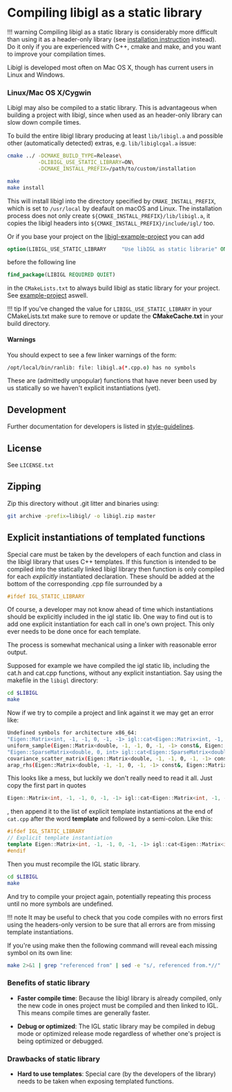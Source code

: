 <!-- Hide h3+ from toc  -->
<style>.md-nav--secondary .md-nav__list .md-nav__list { display: none }</style>

# Compiling libigl as a static library

!!! warning
    Compiling libigl as a static library is considerably more difficult
    than using it as a header-only library (see [installation instruction](https://libigl.github.io/#installation) instead). Do
    it only if you are experienced with C++, cmake and make, and you want to
    improve your compilation times.

Libigl is developed most often on Mac OS X, though has current users in Linux and Windows.

### Linux/Mac OS X/Cygwin

Libigl may also be compiled to a static library. This is advantageous when
building a project with libigl, since when used as an header-only library can
slow down compile times.

To build the entire libigl library producing at least `lib/libigl.a` and
possible other (automatically detected) extras, e.g. `lib/libiglcgal.a` issue:

```bash
cmake ../ -DCMAKE_BUILD_TYPE=Release\
          -DLIBIGL_USE_STATIC_LIBRARY=ON\
          -DCMAKE_INSTALL_PREFIX=/path/to/custom/installation
```
```bash
make
make install
```
This will install libigl into the directory specified by `CMAKE_INSTALL_PREFIX`, which is set to `/usr/local` by deafault on macOS and Linux.
The installation process does not only create `${CMAKE_INSTALL_PREFIX}/lib/libigl.a`, it copies the libigl headers into `${CMAKE_INSTALL_PREFIX}/include/igl/` too.

Or if you base your project on the [libigl-example-project](https://github.com/libigl/libigl-example-project)
you can add

```cmake
option(LIBIGL_USE_STATIC_LIBRARY     "Use libIGL as static librarie" ON)
```

before the following line

```cmake
find_package(LIBIGL REQUIRED QUIET)
```

in the `CMakeLists.txt` to always build libigl as static library for your project.
See [example-project](./example-project.md) aswell.

!!! tip
    If you've changed the value for `LIBIGL_USE_STATIC_LIBRARY` in your CMakeLists.txt make sure to remove or update the **CMakeCache.txt** in your build directory.

#### Warnings

You should expect to see a few linker warnings of the form:

```bash
/opt/local/bin/ranlib: file: libigl.a(*.cpp.o) has no symbols
```

These are (admittedly unpopular) functions that have never been used by us
statically so we haven't explicit instantiations (yet).


## Development
Further documentation for developers is listed in
[style-guidelines](./style-guidelines.md).

## License
See `LICENSE.txt`

## Zipping
Zip this directory without .git litter and binaries using:

```bash
git archive -prefix=libigl/ -o libigl.zip master
```

## Explicit instantiations of templated functions

Special care must be taken by the developers of each function and
class in the libigl library that uses C++ templates. If this function
is intended to be compiled into the statically linked libigl library
then function is only compiled for each *explicitly* instantiated
declaration. These should be added at the bottom of the corresponding
.cpp file surrounded by a

```cpp
#ifdef IGL_STATIC_LIBRARY
```

Of course, a developer may not know ahead of time which
instantiations should be explicitly included in the igl static lib.
One way to find out is to add one explicit instantiation for each
call in one's own project. This only ever needs to be done once for
each template.

The process is somewhat mechanical using a linker with reasonable error
output.

Supposed for example we have compiled the igl static lib, including the
cat.h and cat.cpp functions, without any explicit instantiation. Say
using the makefile in the `libigl` directory:

```bash
cd $LIBIGL
make
```

Now if we try to compile a project and link against it we may get
an error like:

```bash
Undefined symbols for architecture x86_64:
"Eigen::Matrix<int, -1, -1, 0, -1, -1> igl::cat<Eigen::Matrix<int, -1, -1, 0, -1, -1> >(int, Eigen::Matrix<int, -1, -1, 0, -1, -1> const&, Eigen::Matrix<int, -1, -1, 0, -1, -1> const&)", referenced from:
uniform_sample(Eigen::Matrix<double, -1, -1, 0, -1, -1> const&, Eigen::Matrix<int, -1, -1, 0, -1, -1> const&, int, double, Eigen::Matrix<double, -1, -1, 0, -1, -1>&)in Skinning.o
"Eigen::SparseMatrix<double, 0, int> igl::cat<Eigen::SparseMatrix<double, 0, int> >(int, Eigen::SparseMatrix<double, 0, int> const&, Eigen::SparseMatrix<double, 0, int> const&)", referenced from:
covariance_scatter_matrix(Eigen::Matrix<double, -1, -1, 0, -1, -1> const&, Eigen::Matrix<int, -1, -1, 0, -1, -1> const&, ArapEnergy, Eigen::SparseMatrix<double, 0, int>&)in arap_dof.o
arap_rhs(Eigen::Matrix<double, -1, -1, 0, -1, -1> const&, Eigen::Matrix<int, -1, -1, 0, -1, -1> const&, ArapEnergy, Eigen::SparseMatrix<double, 0, int>&)in arap_dof.o
```

This looks like a mess, but luckily we don't really need to read it
all. Just copy the first part in quotes

```cpp
Eigen::Matrix<int, -1, -1, 0, -1, -1> igl::cat<Eigen::Matrix<int, -1, -1, 0, -1, -1> >(int, Eigen::Matrix<int, -1, -1, 0, -1, -1> const&, Eigen::Matrix<int, -1, -1, 0, -1, -1> const&)
```

, then append it
to the list of explicit template instantiations at the end of
`cat.cpp` after the word
**template** and followed by a semi-colon.
Like this:

```cpp
#ifdef IGL_STATIC_LIBRARY
// Explicit template instantiation
template Eigen::Matrix<int, -1, -1, 0, -1, -1> igl::cat<Eigen::Matrix<int, -1, -1, 0, -1, -1> >(int, Eigen::Matrix<int, -1, -1, 0, -1, -1> const&, Eigen::Matrix<int, -1, -1, 0, -1, -1> const&);
#endif
```

Then you must recompile the IGL static library.

```bash
cd $LIBIGL
make
```

And try to compile your project again, potentially repeating this
process until no more symbols are undefined.

!!! note
    It may be useful to check that you code compiles with
    no errors first using the headers-only version to be sure that all errors are from missing template
    instantiations.

If you're using make then the following command will
reveal each missing symbol on its own line:

```bash
make 2>&1 | grep "referenced from" | sed -e "s/, referenced from.*//"
```

### Benefits of static library

- **Faster compile time**: Because the libigl library
    is already compiled, only the new code in ones project must be
    compiled and then linked to IGL. This means compile times are
    generally faster.

- **Debug or optimized**: The IGL static
    library may be compiled in debug mode or optimized release mode
    regardless of whether one's project is being optimized or
    debugged.

### Drawbacks of static library

- **Hard to use templates**: Special care (by the developers of the library) needs to be taken when exposing templated functions.
